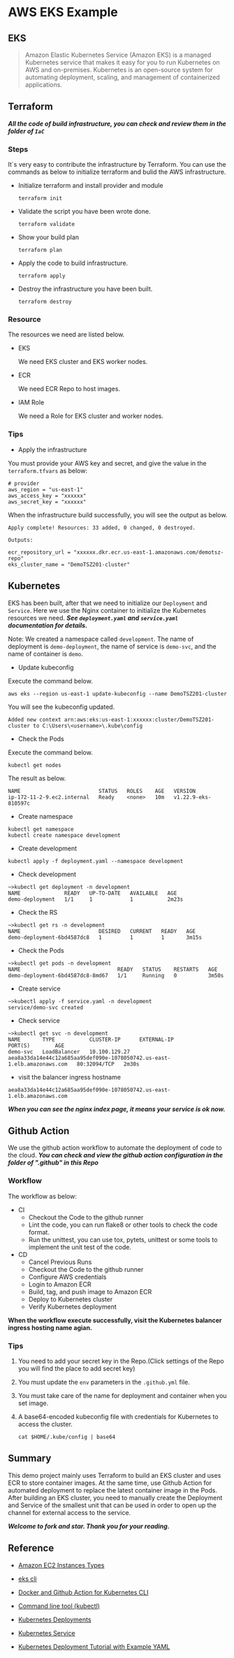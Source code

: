 # AWS EKS  Example

## EKS

> Amazon Elastic Kubernetes Service (Amazon EKS) is a managed Kubernetes service that makes it easy for you to run Kubernetes on AWS and on-premises. Kubernetes is an open-source system for automating deployment, scaling, and management of containerized applications.

## Terraform 

__*All the code of build infrastructure, you can check and review them in the folder of `IaC`*__

### Steps

It`s very easy to contribute the infrastructure by Terraform. You can use the commands as below to initialize terraform and bulid the AWS infrastructure.

+ Initialize terraform and install provider and module

  ```shell
  terraform init
  ```

+ Validate the script you have been wrote done.

  ```shell
  terraform validate
  ```

+ Show your build plan

  ```shell
  terraform plan
  ```

+ Apply the code to build infrastructure.

  ```shell
  terraform apply
  ```

+ Destroy the infrastructure you have been built.

  ```shell
  terraform destroy
  ```


### Resource

The resources we need are listed below.

+ EKS

  We need EKS cluster and EKS worker nodes.

+ ECR

  We need ECR Repo to host images.

+ IAM Role

  We need a Role for EKS cluster and worker nodes.

### Tips

+ Apply the infrastructure

You must provide your AWS key and secret, and give the value in the `terraform.tfvars` as below:

```shell
# provider
aws_region = "us-east-1"
aws_access_key = "xxxxxx"
aws_secret_key = "xxxxxx"
```
When the infrastructure build successfully, you will see the output as below.

```shell
Apply complete! Resources: 33 added, 0 changed, 0 destroyed.

Outputs:

ecr_repository_url = "xxxxxx.dkr.ecr.us-east-1.amazonaws.com/demotsz-repo"
eks_cluster_name = "DemoTSZ201-cluster"
```

## Kubernetes

EKS has been built, after that we need to initialize our `Deployment` and `Service`. Here we use the Nginx container to initialize the Kubernetes resources we need. __*See `deployment.yaml` and `service.yaml ` documentation for details.*__

Note: We created a namespace called `development`. The name of deployment is `demo-deployment`, the name of service is `demo-svc`, and the name of container is `demo`.

+ Update kubeconfig

Execute the command below.

```shell
aws eks --region us-east-1 update-kubeconfig --name DemoTSZ201-cluster
```

You will see the kubeconfig updated.

```
Added new context arn:aws:eks:us-east-1:xxxxxx:cluster/DemoTSZ201-cluster to C:\Users\<username>\.kube\config
```

+ Check the Pods

Execute the command below.

```
kubectl get nodes
```

The result as below.

```
NAME                         STATUS   ROLES    AGE   VERSION
ip-172-11-2-9.ec2.internal   Ready    <none>   10m   v1.22.9-eks-810597c
```

+ Create namespace

```
kubectl get namespace
kubectl create namespace development
```

+ Create development

```
kubectl apply -f deployment.yaml --namespace development
```

+ Check development

```
~>kubectl get deployment -n development
NAME              READY   UP-TO-DATE   AVAILABLE   AGE
demo-deployment   1/1     1            1           2m23s
```

+ Check the RS

```
~>kubectl get rs -n development
NAME                         DESIRED   CURRENT   READY   AGE
demo-deployment-6bd4587dc8   1         1         1       3m15s
```

+ Check the Pods

```
~>kubectl get pods -n development
NAME                               READY   STATUS    RESTARTS   AGE
demo-deployment-6bd4587dc8-8md67   1/1     Running   0          3m50s
```

+ Create service

```
~>kubectl apply -f service.yaml -n development
service/demo-svc created
```

+ Check service

```
~>kubectl get svc -n development
NAME       TYPE           CLUSTER-IP      EXTERNAL-IP                                                               PORT(S)        AGE
demo-svc   LoadBalancer   10.100.129.27   aea8a33da14e44c12a685aa95def090e-1078050742.us-east-1.elb.amazonaws.com   80:32094/TCP   2m30s
```

+ visit the balancer ingress hostname

```
aea8a33da14e44c12a685aa95def090e-1078050742.us-east-1.elb.amazonaws.com
```

__*When you can see the nginx index page, it means your service is ok now.*__

## Github Action

We use the github action workflow to automate the deployment of code to the cloud. __*You can check and view the github action configuration in the folder of ".github" in this Repo*__

### Workflow

The workflow as below:

+ CI
  + Checkout the Code to the github runner
  + Lint the code, you can run flake8 or other tools to check the code format.
  + Run the unittest, you can use tox, pytets, unittest or some tools to implement the unit test of the code.
+ CD
  + Cancel Previous Runs    
  + Checkout the Code to the github runner
  + Configure AWS credentials
  + Login to Amazon ECR
  + Build, tag, and push image to Amazon ECR
  + Deploy to Kubernetes cluster 
  + Verify Kubernetes deployment  

__When the workflow execute successfully, visit the Kubernetes balancer ingress hosting name agian.__

### Tips

1. You need to add your secret key in the Repo.(Click settings of the Repo you will find the place to add secret key)

2. You must update the `env` parameters in the `.github.yml` file.

3. You must take care of the name for deployment and container when you set image.

4. A base64-encoded kubeconfig file with credentials for Kubernetes to access the cluster. 

   ```
   cat $HOME/.kube/config | base64
   ```

## Summary

This demo project mainly uses Terraform to build an EKS cluster and uses ECR to store container images. At the same time, use Github Action for automated deployment to replace the latest container image in the Pods. After building an EKS cluster, you need to manually create the Deployment and Service of the smallest unit that can be used in order to open up the channel for external access to the service.

__*Welcome to fork and star. Thank you for your reading.*__

## Reference

+ [Amazon EC2 Instances Types](https://aws.amazon.com/cn/ec2/instance-types/)

+ [eks cli](https://docs.aws.amazon.com/cli/latest/reference/eks/index.html)
+ [Docker and Github Action for Kubernetes CLI](https://github.com/kodermax/kubectl-aws-eks)
+ [Command line tool (kubectl)](https://kubernetes.io/docs/reference/kubectl/)
+ [Kubernetes Deployments](https://kubernetes.io/docs/concepts/workloads/controllers/deployment/)
+ [Kubernetes Service](https://kubernetes.io/docs/concepts/services-networking/service/)
+ [Kubernetes Deployment Tutorial with Example YAML](https://matthewpalmer.net/kubernetes-app-developer/articles/kubernetes-deployment-tutorial-example-yaml.html)


